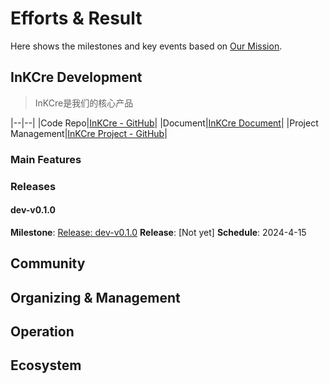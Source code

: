 # Efforts & Result  

Here shows the milestones and key events based on [Our Mission](./about/mission.md).

## InKCre Development

> InKCre是我们的核心产品

|--|--|
|Code Repo|[InKCre - GitHub](https://github.com/InKCre/InKCre)|
|Document|[InKCre Document](https://docs.inkcre.inkcre-thing.hadream.ltd)|
|Project Management|[InKCre Project - GitHub](https://github.com/InKCre/InKCre/projects)|

### Main Features

### Releases

#### dev-v0.1.0

**Milestone**: [Release: dev-v0.1.0](https://github.com/InKCre/InKCre/milestone/4)
**Release**: [Not yet]
**Schedule**: 2024-4-15

## Community

## Organizing & Management

## Operation

## Ecosystem
